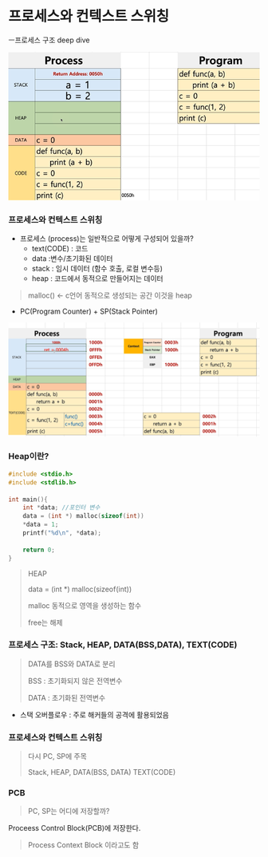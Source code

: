 # 프로세스와 컨텍스트 스위칭

ㅡ프로세스 구조 deep dive





![image-20210219224710678](../image/os_image22.png)



### 프로세스와 컨텍스트 스위칭

- 프로세스 (process)는 일반적으로 어떻게 구성되어 있을까?
  - text(CODE) : 코드
  - data :변수/초기화된 데이터
  - stack : 임시 데이터 (함수 호출, 로컬 변수등)
  - heap : 코드에서 동적으로 만들어지는 데이터

> malloc() <- c언어 동적으로 생성되는 공간 이것을 heap

- PC(Program Counter) + SP(Stack Pointer)

![img](../image/os_image23.png)



### Heap이란?

```c++
#include <stdio.h>
#include <stdlib.h>

int main(){
    int *data; //포인터 변수
    data = (int *) malloc(sizeof(int))
    *data = 1;
    printf("%d\n", *data);
    
    return 0;
}
```

> HEAP
>
> data = (int *) malloc(sizeof(int))
>
> malloc 동적으로 영역을 생성하는 함수
>
> free는 해제



### 프로세스 구조: Stack, HEAP, DATA(BSS,DATA), TEXT(CODE)

> DATA를 BSS와 DATA로 분리
>
> BSS : 초기화되지 않은 전역변수
>
> DATA : 초기화된 전역변수



- 스택 오버플로우 : 주로 해커들의 공격에 활용되었음



### 프로세스와 컨텍스트 스위칭

> 다시 PC, SP에 주목
>
> Stack, HEAP, DATA(BSS, DATA) TEXT(CODE)





### PCB

> PC, SP는 어디에 저장할까?

Proceess Control Block(PCB)에 저장한다.

> Process Context Block 이라고도 함

